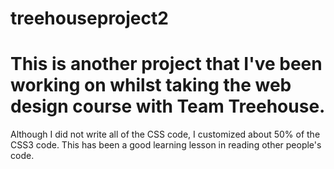 # treehouseproject2

<h1>This is another project that I've been working on whilst taking the web design course with Team Treehouse.</h1>
<p>Although I did not write all of the CSS code, I customized about 50% of the CSS3 code. This has been a good learning 
lesson in reading other people's code.</p>
